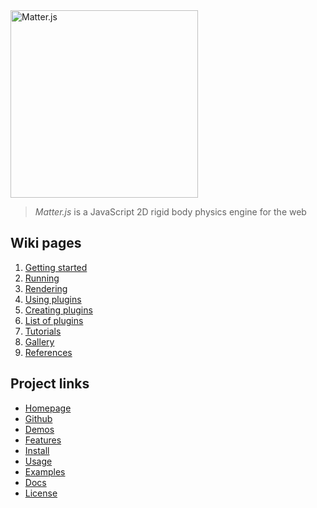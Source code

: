 <img alt="Matter.js" src="http://brm.io/matter-js/img/matter-js.svg" width="300">

> *Matter.js* is a JavaScript 2D rigid body physics engine for the web

## Wiki pages

1. [Getting started](https://github.com/liabru/matter-js/wiki/Getting-started)
1. [Running](https://github.com/liabru/matter-js/wiki/Running)
1. [Rendering](https://github.com/liabru/matter-js/wiki/Rendering)
1. [Using plugins](https://github.com/liabru/matter-js/wiki/Using-plugins)
1. [Creating plugins](https://github.com/liabru/matter-js/wiki/Creating-plugins)
1. [List of plugins](https://github.com/liabru/matter-js/wiki/List-of-plugins)
1. [Tutorials](https://github.com/liabru/matter-js/wiki/Tutorials)
1. [Gallery](https://github.com/liabru/matter-js/wiki/Gallery)
1. [References](https://github.com/liabru/matter-js/wiki/References)

## Project links

- [Homepage](http://brm.io/matter-js)
- [Github](https://github.com/liabru/matter-js)
- [Demos](https://github.com/liabru/matter-js#demos)
- [Features](https://github.com/liabru/matter-js#features) 
- [Install](https://github.com/liabru/matter-js#install) 
- [Usage](https://github.com/liabru/matter-js#usage) 
- [Examples](https://github.com/liabru/matter-js#examples) 
- [Docs](https://github.com/liabru/matter-js#documentation) 
- [License](https://github.com/liabru/matter-js#license)